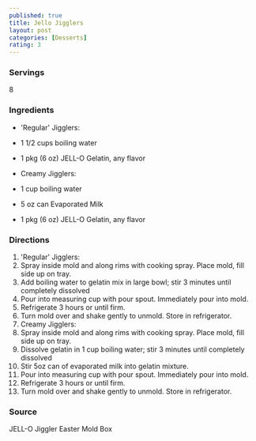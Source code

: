 ```yaml
---
published: true
title: Jello Jigglers
layout: post
categories: [Desserts]
rating: 3
---
```

### Servings
8

### Ingredients
- 'Regular' Jigglers:
- 1 1/2 cups boiling water
- 1 pkg (6 oz) JELL-O Gelatin, any flavor

- Creamy Jigglers:
- 1 cup boiling water
- 5 oz can Evaporated Milk
- 1 pkg (6 oz) JELL-O Gelatin, any flavor

### Directions
1. 'Regular' Jigglers:
2. Spray inside mold and along rims with cooking spray.  Place mold, fill side up on tray.
3. Add boiling water to gelatin mix in large bowl; stir 3 minutes until completely dissolved
4. Pour into measuring cup with pour spout.  Immediately pour into mold.
5. Refrigerate 3 hours or until firm.
6. Turn mold over and shake gently to unmold.  Store in refrigerator.
7. Creamy Jigglers:
8. Spray inside mold and along rims with cooking spray.  Place mold, fill side up on tray.
9. Dissolve gelatin in 1 cup boiling water; stir 3 minutes until completely dissolved
10. Stir 5oz can of evaporated milk into gelatin mixture.
11. Pour into measuring cup with pour spout.  Immediately pour into mold.
12. Refrigerate 3 hours or until firm.
13. Turn mold over and shake gently to unmold.  Store in refrigerator.

### Source
JELL-O Jiggler Easter Mold Box
